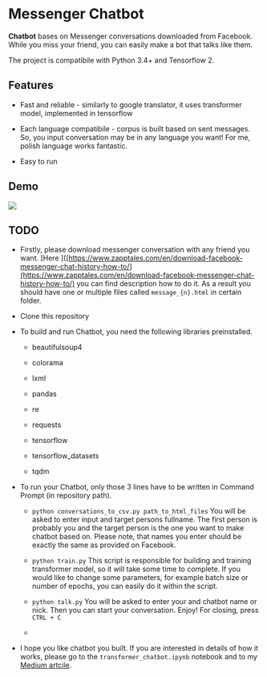 # Messenger Chatbot

**Chatbot** bases on Messenger conversations downloaded from Facebook. While you miss your friend, you can easily make a bot that talks like them.

The project is compatibile with Python 3.4+ and Tensorflow 2.

## Features

* Fast and reliable - similarly to google translator, it uses transformer model, implemented in tensorflow

* Each language compatibile - corpus is built based on sent messages. So, you input conversation may be in any language you want! For me, polish language works fantastic.

* Easy to run

## Demo

![](C:\Users\zuzan\Pictures\chatbot.gif)

## TODO

* Firstly, please download messenger conversation with any friend you want. [Here ]([https://www.zapptales.com/en/download-facebook-messenger-chat-history-how-to/](https://www.zapptales.com/en/download-facebook-messenger-chat-history-how-to/) you can find description how to do it. As a result you should have one or multiple files called `message_{n}.html` in certain folder.

* Clone this repository

* To build and run Chatbot, you need the following libraries preinstalled.
  
  * beautifulsoup4
  
  * colorama
  
  * lxml
  
  * pandas
  
  * re
  
  * requests
  
  * tensorflow
  
  * tensorflow_datasets
  
  * tqdm

* To run your Chatbot, only those 3 lines have to be written in Command Prompt (in repository path).
  
  * `python conversations_to_csv.py path_to_html_files` You will be asked to enter input and target persons fullname. The first person is probably you and the target person is the one you want to make chatbot based on. Please note, that names you enter should be exactly the same as provided on Facebook.
  
  * `python train.py` This script is responsible for building and training transformer model, so it will take some time  to complete. If you would like to change some parameters, for example batch size or number of epochs, you can easily do it  within the script.
  
  * `python talk.py` You will be asked to enter your and chatbot name or nick.  Then you can start your conversation. Enjoy! For closing, press `CTRL + C`
  
  * 

* I hope you like chatbot you built. If you are interested in details of how it works, please go to  the `transformer_chatbot.ipynb` notebook and to my [Medium artcile]([https://medium.com/@zuzannadeutschman/replicate-your-friend-with-transformer-bc5efe3a1596](https://medium.com/@zuzannadeutschman/replicate-your-friend-with-transformer-bc5efe3a1596)).
  
    
